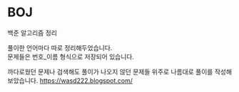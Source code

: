 # BOJ
백준 알고리즘 정리

풀이한 언어마다 따로 정리해두었습니다.  
문제들은 번호_이름 형식으로 저장되어 있습니다.  

까다로웠던 문제나 검색해도 풀이가 나오지 않던 문제들 위주로 나름대로 풀이를 작성해 보았습니다.
https://wasd222.blogspot.com/
